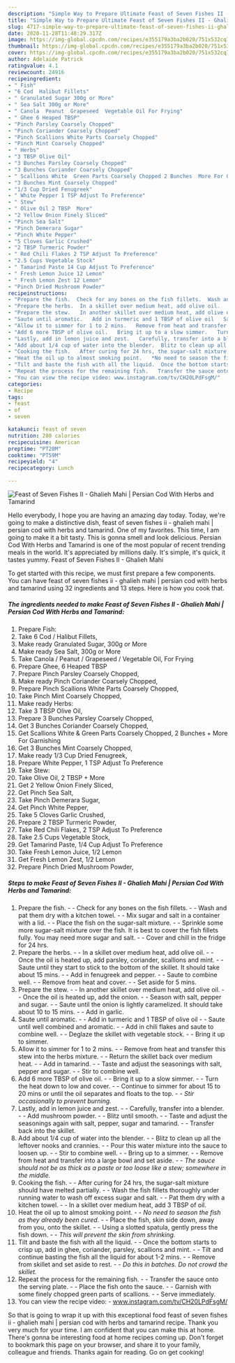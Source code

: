 ```yaml
---
description: "Simple Way to Prepare Ultimate Feast of Seven Fishes II - Ghalieh Mahi | Persian Cod With Herbs and Tamarind"
title: "Simple Way to Prepare Ultimate Feast of Seven Fishes II - Ghalieh Mahi | Persian Cod With Herbs and Tamarind"
slug: 4717-simple-way-to-prepare-ultimate-feast-of-seven-fishes-ii-ghalieh-mahi-persian-cod-with-herbs-and-tamarind
date: 2020-11-28T11:48:29.317Z
image: https://img-global.cpcdn.com/recipes/e355179a3ba2b020/751x532cq70/feast-of-seven-fishes-ii-ghalieh-mahi-persian-cod-with-herbs-and-tamarind-recipe-main-photo.jpg
thumbnail: https://img-global.cpcdn.com/recipes/e355179a3ba2b020/751x532cq70/feast-of-seven-fishes-ii-ghalieh-mahi-persian-cod-with-herbs-and-tamarind-recipe-main-photo.jpg
cover: https://img-global.cpcdn.com/recipes/e355179a3ba2b020/751x532cq70/feast-of-seven-fishes-ii-ghalieh-mahi-persian-cod-with-herbs-and-tamarind-recipe-main-photo.jpg
author: Adelaide Patrick
ratingvalue: 4.1
reviewcount: 24916
recipeingredient:
- " Fish"
- "6 Cod  Halibut Fillets"
- " Granulated Sugar 300g or More"
- " Sea Salt 300g or More"
- " Canola  Peanut  Grapeseed  Vegetable Oil For Frying"
- " Ghee 6 Heaped TBSP"
- "Pinch Parsley Coarsely Chopped"
- "Pinch Coriander Coarsely Chopped"
- "Pinch Scallions White Parts Coarsely Chopped"
- "Pinch Mint Coarsely Chopped"
- " Herbs"
- "3 TBSP Olive Oil"
- "3 Bunches Parsley Coarsely Chopped"
- "3 Bunches Coriander Coarsely Chopped"
- " Scallions White  Green Parts Coarsely Chopped 2 Bunches  More For Garnishing"
- "3 Bunches Mint Coarsely Chopped"
- "1/3 Cup Dried Fenugreek"
- " White Pepper 1 TSP Adjust To Preference"
- " Stew"
- " Olive Oil 2 TBSP  More"
- "2 Yellow Onion Finely Sliced"
- "Pinch Sea Salt"
- "Pinch Demerara Sugar"
- "Pinch White Pepper"
- "5 Cloves Garlic Crushed"
- "2 TBSP Turmeric Powder"
- " Red Chili Flakes 2 TSP Adjust To Preference"
- "2.5 Cups Vegetable Stock"
- " Tamarind Paste 14 Cup Adjust To Preference"
- " Fresh Lemon Juice 12 Lemon"
- " Fresh Lemon Zest 12 Lemon"
- "Pinch Dried Mushroom Powder"
recipeinstructions:
- "Prepare the fish.  Check for any bones on the fish fillets.  Wash and pat them dry with a kitchen towel.  Mix sugar and salt in a container with a lid.  Place the fish on the sugar-salt mixture.  Sprinkle some more sugar-salt mixture over the fish. It is best to cover the fish fillets fully. You may need more sugar and salt.  Cover and chill in the fridge for 24 hrs."
- "Prepare the herbs.  In a skillet over medium heat, add olive oil.   Once the oil is heated up, add parsley, coriander, scallions and mint.   Saute until they start to stick to the bottom of the skillet. It should take about 15 mins.   Add in fenugreek and pepper.   Saute to combine well.   Remove from heat and cover.   Set aside for 5 mins."
- "Prepare the stew.   In another skillet over medium heat, add olive oil.   Once the oil is heated up, add the onion.   Season with salt, pepper and sugar.   Saute until the onion is lightly caramelized. It should take about 10 to 15 mins.   Add in garlic."
- "Saute until aromatic.   Add in turmeric and 1 TBSP of olive oil   Saute until well combined and aromatic.   Add in chili flakes and saute to combine well.   Deglaze the skillet with vegetable stock.   Bring it up to simmer."
- "Allow it to simmer for 1 to 2 mins.   Remove from heat and transfer this stew into the herbs mixture.   Return the skillet back over medium heat.   Add in tamarind.   Taste and adjust the seasonings with salt, pepper and sugar.   Stir to combine well."
- "Add 6 more TBSP of olive oil.   Bring it up to a slow simmer.   Turn the heat down to low and cover.   Continue to simmer for about 15 to 20 mins or until the oil separates and floats to the top.   *Stir occasionally to prevent burning.*"
- "Lastly, add in lemon juice and zest.   Carefully, transfer into a blender.  Add mushroom powder.  Blitz until smooth.   Taste and adjust the seasonings again with salt, pepper, sugar and tamarind.  Transfer back into the skillet."
- "Add about 1/4 cup of water into the blender.  Blitz to clean up all the leftover nooks and crannies.  Pour this water mixture into the sauce to loosen up.  Stir to combine well.  Bring up to a simmer.  Remove from heat and transfer into a large bowl and set aside.   *The sauce should not be as thick as a paste or too loose like a stew; somewhere in the middle.*"
- "Cooking the fish.   After curing for 24 hrs, the sugar-salt mixture should have melted partially.  Wash the fish fillets thoroughly under running water to wash off excess sugar and salt.  Pat them dry with a kitchen towel.  In a skillet over medium heat, add 3 TBSP of oil."
- "Heat the oil up to almost smoking point.   *No need to season the fish as they already been cured.*  Place the fish, skin side down, away from you, onto the skillet.   Using a slotted spatula, gently press the fish down.   *This will prevent the skin from shrinking.*"
- "Tilt and baste the fish with all the liquid.  Once the bottom starts to crisp up, add in ghee, coriander, parsley, scallions and mint.  Tilt and continue basting the fish all the liquid for about 1-2 mins.  Remove from skillet and set aside to rest.  *Do this in batches. Do not crowd the skillet.*"
- "Repeat the process for the remaining fish.   Transfer the sauce onto the serving plate.   Place the fish onto the sauce.   Garnish with some finely chopped green parts of scallions.   Serve immediately."
- "You can view the recipe video: www.instagram.com/tv/CH20LPdFsgM/"
categories:
- Recipe
tags:
- feast
- of
- seven

katakunci: feast of seven 
nutrition: 280 calories
recipecuisine: American
preptime: "PT20M"
cooktime: "PT59M"
recipeyield: "4"
recipecategory: Lunch

---
```



![Feast of Seven Fishes II - Ghalieh Mahi | Persian Cod With Herbs and Tamarind](https://img-global.cpcdn.com/recipes/e355179a3ba2b020/751x532cq70/feast-of-seven-fishes-ii-ghalieh-mahi-persian-cod-with-herbs-and-tamarind-recipe-main-photo.jpg)

Hello everybody, I hope you are having an amazing day today. Today, we're going to make a distinctive dish, feast of seven fishes ii - ghalieh mahi | persian cod with herbs and tamarind. One of my favorites. This time, I am going to make it a bit tasty. This is gonna smell and look delicious.
 Persian Cod With Herbs and Tamarind is one of the most popular of recent trending meals in the world. It's appreciated by millions daily. It's simple, it's quick, it tastes yummy. Feast of Seven Fishes II - Ghalieh Mahi 




To get started with this recipe, we must first prepare a few components. You can have feast of seven fishes ii - ghalieh mahi | persian cod with herbs and tamarind using 32 ingredients and 13 steps. Here is how you cook that.

<!--inarticleads1-->

##### The ingredients needed to make Feast of Seven Fishes II - Ghalieh Mahi | Persian Cod With Herbs and Tamarind:

1. Prepare  Fish:
1. Take 6 Cod / Halibut Fillets,
1. Make ready  Granulated Sugar, 300g or More
1. Make ready  Sea Salt, 300g or More
1. Take  Canola / Peanut / Grapeseed / Vegetable Oil, For Frying
1. Prepare  Ghee, 6 Heaped TBSP
1. Prepare Pinch Parsley Coarsely Chopped,
1. Make ready Pinch Coriander Coarsely Chopped,
1. Prepare Pinch Scallions White Parts Coarsely Chopped,
1. Take Pinch Mint Coarsely Chopped,
1. Make ready  Herbs:
1. Take 3 TBSP Olive Oil,
1. Prepare 3 Bunches Parsley Coarsely Chopped,
1. Get 3 Bunches Coriander Coarsely Chopped,
1. Get  Scallions White &amp; Green Parts Coarsely Chopped, 2 Bunches + More For Garnishing
1. Get 3 Bunches Mint Coarsely Chopped,
1. Make ready 1/3 Cup Dried Fenugreek,
1. Prepare  White Pepper, 1 TSP Adjust To Preference
1. Take  Stew:
1. Take  Olive Oil, 2 TBSP + More
1. Get 2 Yellow Onion Finely Sliced,
1. Get Pinch Sea Salt,
1. Take Pinch Demerara Sugar,
1. Get Pinch White Pepper,
1. Take 5 Cloves Garlic Crushed,
1. Prepare 2 TBSP Turmeric Powder,
1. Take  Red Chili Flakes, 2 TSP Adjust To Preference
1. Take 2.5 Cups Vegetable Stock,
1. Get  Tamarind Paste, 1/4 Cup Adjust To Preference
1. Take  Fresh Lemon Juice, 1/2 Lemon
1. Get  Fresh Lemon Zest, 1/2 Lemon
1. Prepare Pinch Dried Mushroom Powder,




<!--inarticleads2-->

##### Steps to make Feast of Seven Fishes II - Ghalieh Mahi | Persian Cod With Herbs and Tamarind:

1. Prepare the fish. -  - Check for any bones on the fish fillets. -  - Wash and pat them dry with a kitchen towel. -  - Mix sugar and salt in a container with a lid. -  - Place the fish on the sugar-salt mixture. -  - Sprinkle some more sugar-salt mixture over the fish. It is best to cover the fish fillets fully. You may need more sugar and salt. -  - Cover and chill in the fridge for 24 hrs.
1. Prepare the herbs. -  - In a skillet over medium heat, add olive oil.  -  - Once the oil is heated up, add parsley, coriander, scallions and mint.  -  - Saute until they start to stick to the bottom of the skillet. It should take about 15 mins.  -  - Add in fenugreek and pepper.  -  - Saute to combine well.  -  - Remove from heat and cover.  -  - Set aside for 5 mins.
1. Prepare the stew.  -  - In another skillet over medium heat, add olive oil.  -  - Once the oil is heated up, add the onion.  -  - Season with salt, pepper and sugar.  -  - Saute until the onion is lightly caramelized. It should take about 10 to 15 mins.  -  - Add in garlic.
1. Saute until aromatic.  -  - Add in turmeric and 1 TBSP of olive oil  -  - Saute until well combined and aromatic.  -  - Add in chili flakes and saute to combine well.  -  - Deglaze the skillet with vegetable stock.  -  - Bring it up to simmer.
1. Allow it to simmer for 1 to 2 mins.  -  - Remove from heat and transfer this stew into the herbs mixture.  -  - Return the skillet back over medium heat.  -  - Add in tamarind.  -  - Taste and adjust the seasonings with salt, pepper and sugar.  -  - Stir to combine well.
1. Add 6 more TBSP of olive oil.  -  - Bring it up to a slow simmer.  -  - Turn the heat down to low and cover.  -  - Continue to simmer for about 15 to 20 mins or until the oil separates and floats to the top.  -  - *Stir occasionally to prevent burning.*
1. Lastly, add in lemon juice and zest.  -  - Carefully, transfer into a blender. -  - Add mushroom powder. -  - Blitz until smooth.  -  - Taste and adjust the seasonings again with salt, pepper, sugar and tamarind. -  - Transfer back into the skillet.
1. Add about 1/4 cup of water into the blender. -  - Blitz to clean up all the leftover nooks and crannies. -  - Pour this water mixture into the sauce to loosen up. -  - Stir to combine well. -  - Bring up to a simmer. -  - Remove from heat and transfer into a large bowl and set aside.  -  - *The sauce should not be as thick as a paste or too loose like a stew; somewhere in the middle.*
1. Cooking the fish.  -  - After curing for 24 hrs, the sugar-salt mixture should have melted partially. -  - Wash the fish fillets thoroughly under running water to wash off excess sugar and salt. -  - Pat them dry with a kitchen towel. -  - In a skillet over medium heat, add 3 TBSP of oil.
1. Heat the oil up to almost smoking point.  -  - *No need to season the fish as they already been cured.* -  - Place the fish, skin side down, away from you, onto the skillet.  -  - Using a slotted spatula, gently press the fish down.  -  - *This will prevent the skin from shrinking.*
1. Tilt and baste the fish with all the liquid. -  - Once the bottom starts to crisp up, add in ghee, coriander, parsley, scallions and mint. -  - Tilt and continue basting the fish all the liquid for about 1-2 mins. -  - Remove from skillet and set aside to rest. -  - *Do this in batches. Do not crowd the skillet.*
1. Repeat the process for the remaining fish.  -  - Transfer the sauce onto the serving plate.  -  - Place the fish onto the sauce.  -  - Garnish with some finely chopped green parts of scallions.  -  - Serve immediately.
1. You can view the recipe video: - www.instagram.com/tv/CH20LPdFsgM/




So that is going to wrap it up with this exceptional food feast of seven fishes ii - ghalieh mahi | persian cod with herbs and tamarind recipe. Thank you very much for your time. I am confident that you can make this at home. There's gonna be interesting food at home recipes coming up. Don't forget to bookmark this page on your browser, and share it to your family, colleague and friends. Thanks again for reading. Go on get cooking!

